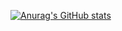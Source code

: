 [![Anurag's GitHub stats](https://github-readme-stats.vercel.app/api?username=bkeduu)](https://github.com/anuraghazra/github-readme-stats)
